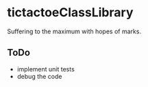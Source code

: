 # tictactoeClassLibrary
Suffering to the maximum with hopes of marks.

## ToDo

- implement unit tests
- debug the code
